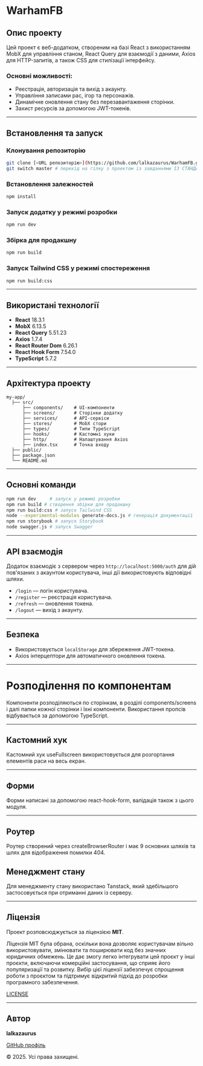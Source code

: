 # WarhamFB

## Опис проекту

Цей проект є веб-додатком, створеним на базі React з використанням MobX для управління станом, React Query для взаємодії з даними, Axios для HTTP-запитів, а також CSS для стилізації інтерфейсу.

### Основні можливості:

- Реєстрація, авторизація та вихід з акаунту.
- Управління записами рас, ігор та персонажів.
- Динамічне оновлення стану без перезавантаження сторінки.
- Захист ресурсів за допомогою JWT-токенів.

---

## Встановлення та запуск

### Клонування репозиторію

```bash
git clone [<URL репозиторію>](https://github.com/lalkazaurus/WarhamFB.git)
git switch master # перехід на гілку з проектом із завданнями ІЗ СТАНДАРТИЗАЦІЇ
```

### Встановлення залежностей

```bash
npm install
```

### Запуск додатку у режимі розробки

```bash
npm run dev
```

### Збірка для продакшну

```bash
npm run build
```

### Запуск Tailwind CSS у режимі спостереження

```bash
npm run build:css
```

---

## Використані технології

- **React** 18.3.1
- **MobX** 6.13.5
- **React Query** 5.51.23
- **Axios** 1.7.4
- **React Router Dom** 6.26.1
- **React Hook Form** 7.54.0
- **TypeScript** 5.7.2

---

## Архітектура проекту

```plaintext
my-app/
  ├── src/
      ├── components/    # UI-компоненти
      ├── screens/       # Сторінки додатку
      ├── services/      # API-сервіси
      ├── stores/        # MobX стори
      ├── types/         # Типи TypeScript
      ├── hooks/         # Кастомні хуки
      ├── http/          # Налаштування Axios
      ├── index.tsx      # Точка входу
  ├── public/
  ├── package.json
  └── README.md
```

---

## Основні команди

```bash
npm run dev     # запуск у режимі розробки
npm run build # створення збірки для продакшну
npm run build:css # запуск Tailwind CSS
node --experimental-modules generate-docs.js # генерація документації
npm run storybook # запуск Storybook
node swagger.js # запуск Swagger
```

---

## API взаємодія

Додаток взаємодіє з сервером через `http://localhost:5000/auth` для дій пов'язаних з акаунтом користувача, інші дії використовують відповідні шляхи.

- `/login` — логін користувача.
- `/register` — реєстрація користувача.
- `/refresh` — оновлення токена.
- `/logout` — вихід з акаунту.

---

## Безпека

- Використовується `localStorage` для збереження JWT-токена.
- Axios інтерцептори для автоматичного оновлення токена.

---

# Розподілення по компонентам

Компоненти розподіляються по сторінкам, в розділі components/screens і далі папки кожної сторінки і їхні компоненти.
Використання пропсів відбувається за допомогою TypeScript.

---

## Кастомний хук

Кастомний хук useFullscreen використовується для розгортання елементів раси на весь екран.

---

## Форми

Форми написані за допомогою react-hook-form, валідація також з цього модуля.

---

## Роутер

Роутер створений через createBrowserRouter і має 9 основних шляхів та шлях для відображення помилки 404.

## Менеджмент стану

Для менеджменту стану використано Tanstack, який здебільшого застосовується при отриманні даних із серверу.

---

## Ліцензія

Проект розповсюджується за ліцензією **MIT**.

Ліцензія MIT була обрана, оскільки вона дозволяє користувачам вільно використовувати, змінювати та поширювати код без значних юридичних обмежень. Це дає змогу легко інтегрувати цей проєкт у інші проєкти, включаючи комерційні застосування, що сприяє його популяризації та розвитку. Вибір цієї ліцензії забезпечує спрощення роботи з проєктом та підтримує відкритий підхід до розробки програмного забезпечення.

[LICENSE](./LICENSE)

---

## Автор

**lalkazaurus**

[GitHub профіль](https://github.com/lalkazaurus)

© 2025. Усі права захищені.
